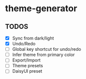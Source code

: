 # theme-generator

## TODOS

- [x] Sync from dark/light
- [x] Undo/Redo
- [ ] Global key shortcut for undo/redo
- [ ] Infer theme from primary color
- [ ] Export/Import
- [ ] Theme presets
- [ ] DaisyUI preset
